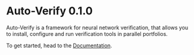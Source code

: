 # Auto-Verify 0.1.0

Auto-Verify is a framework for neural network verification, that allows you to install, configure and run verification tools in parallel portfolios.

To get started, head to the [Documentation](ada-research.github.io/auto-verify/).
